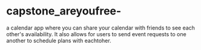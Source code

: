 # capstone_areyoufree-
a calendar app where you can share your calendar with friends to see each other's availability. It also allows for users to send event requests to one another to schedule plans with eachtoher.
